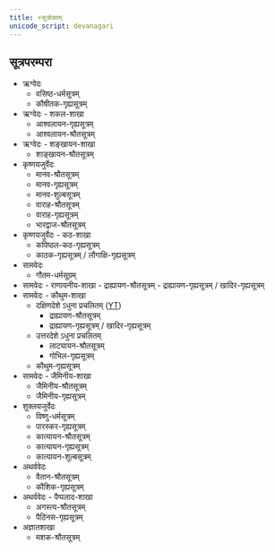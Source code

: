 ```yaml
---
title: +सूत्रोक्तम्  
unicode_script: devanagari  
---
```


## सूत्रपरम्परा
- ऋग्वेदः
  - वसिष्ठ-धर्मसूत्रम्
  - कौषीतक-गृह्यसूत्रम्
- ऋग्वेदः - शकल-शाखा
  - आश्वलायन-गृह्यसूत्रम्
  - आश्वलायन-श्रौतसूत्रम्
- ऋग्वेदः - शङ्खायन-शाखा
  - शाङ्खायन-श्रौतसूत्रम्
- कृष्णयजुर्वेदः
  - मानव-श्रौतसूत्रम्
  - मानव-गृह्यसूत्रम्
  - मानव-शुल्बसूत्रम्
  - वाराह-श्रौतसूत्रम्
  - वाराह-गृह्यसूत्रम्
  - भारद्वाज-श्रौतसूत्रम्
- कृष्णयजुर्वेदः - कठ-शाखा 
  - कपिष्ठल-कठ-गृह्यसूत्रम्
  - काठक-गृह्यसूत्रम् ‌‌/ लौगाक्षि-गृह्यसूत्रम्
- सामवेदः
  - गौतम-धर्मसूग्रम्
- सामवेदः - राणायनीय-शाखा
      - द्राह्यायण-श्रौतसूत्रम्
      - द्राह्यायण-गृह्यसूत्रम् / ‌‌खादिर-गृह्यसूत्रम्
- सामवेदः - कौथुम-शाखा
  - दक्षिणदेशे ऽधुना प्रचलितम् ([YT](https://youtu.be/frKzvspAv2M?list=PLhPjckGlZ7rRn7K_TC3oeRU6BHto8grV1&t=152))
      - द्राह्यायण-श्रौतसूत्रम्
      - द्राह्यायण-गृह्यसूत्रम् / ‌‌खादिर-गृह्यसूत्रम्
  - उत्तरदेशे ऽधुना प्रचलितम्
      - लाट्यायन-श्रौतसूत्रम्
      - गोभिल-गृह्यसूत्रम्
  - कौथुम-गृह्यसूत्रम्
- सामवेदः - जैमिनीय-शाखा
  - जैमिनीय-श्रौतसूत्रम्
  - जैमिनीय-गृह्यसूत्रम्
- शुक्लयजुर्वेदः
  - विष्णु-धर्मसूत्रम्
  - पारस्कर-गृह्यसूत्रम्
  - कात्यायन-श्रौतसूत्रम्
  - कात्यायन-गृह्यसूत्रम्
  - कात्यायन-शुल्बसूत्रम्
- अथर्ववेदः
  - वैतान-श्रौतसूत्रम्
  - कौशिक-गृह्यसूत्रम्
- अथर्ववेदः - पैप्पलाद-शाखा 
  - अगस्त्य-श्रौतसूत्रम्
  - पैठिनस-गृह्यसूत्रम्
- अज्ञातशाखा
  - मशक-श्रौतसूत्रम्